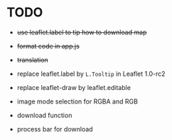 # TODO

- ~~use leaflet.label to tip how to download map~~
- ~~format code in app.js~~
- ~~translation~~


- replace leaflet.label by `L.Tooltip` in Leaflet 1.0-rc2
- replace leaflet-draw by leaflet.editable
- image mode selection for RGBA and RGB
- download function
- process bar for download